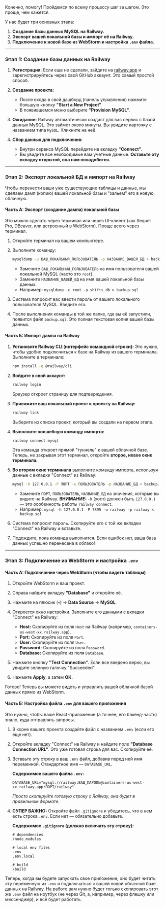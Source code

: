 Конечно, помогу! Пройдемся по всему процессу шаг за шагом. Это проще, чем кажется.

У нас будет три основных этапа:
1.  **Создание базы данных MySQL на Railway.**
2.  **Экспорт вашей локальной базы и импорт её на Railway.**
3.  **Подключение к новой базе из WebStorm и настройка `.env` файла.**

---

### Этап 1: Создание базы данных на Railway

1.  **Регистрация:** Если еще не сделали, зайдите на [railway.app](https://railway.app/) и зарегистрируйтесь через свой GitHub аккаунт. Это самый простой способ.

2.  **Создание проекта:**
    *   После входа в свой дашборд (панель управления) нажмите большую кнопку **"Start a New Project"**.
    *   В появившемся меню выберите **"Provision MySQL"**.



3.  **Ожидание:** Railway автоматически создаст для вас сервис с базой данных MySQL. Это займет около минуты. Вы увидите карточку с названием типа `MySQL`. Кликните на неё.

4.  **Сбор данных для подключения:**
    *   Внутри сервиса MySQL перейдите на вкладку **"Connect"**.
    *   Вы увидите все необходимые вам учетные данные. **Оставьте эту вкладку открытой, она нам понадобится.**



---

### Этап 2: Экспорт локальной БД и импорт на Railway

Чтобы перенести ваши уже существующие таблицы и данные, мы сделаем дамп (копию) вашей локальной базы и "зальем" его в новую, облачную.

#### Часть А: Экспорт (создание дампа) локальной базы

Это можно сделать через терминал или через UI-клиент (как Sequel Pro, DBeaver, или встроенный в WebStorm). Проще всего через терминал.

1.  Откройте терминал на вашем компьютере.
2.  Выполните команду:
    ```bash
    mysqldump -u ВАШ_ЛОКАЛЬНЫЙ_ПОЛЬЗОВАТЕЛЬ -p НАЗВАНИЕ_ВАШЕЙ_БД > backup.sql
    ```
    *   Замените `ВАШ_ЛОКАЛЬНЫЙ_ПОЛЬЗОВАТЕЛЬ` на имя пользователя вашей локальной MySQL (часто это `root`).
    *   Замените `НАЗВАНИЕ_ВАШЕЙ_БД` на имя вашей локальной базы данных.
    *   Например: `mysqldump -u root -p shifts_db > backup.sql`

3.  Система попросит вас ввести пароль от вашего локального пользователя MySQL. Введите его.

4.  После выполнения команды в той же папке, где вы её запустили, появится файл `backup.sql`. Это полная текстовая копия вашей базы данных.

#### Часть Б: Импорт дампа на Railway

1.  **Установите Railway CLI (интерфейс командной строки):** Это нужно, чтобы удобно подключиться к базе на Railway из вашего терминала. Выполните в терминале:
    ```bash
    npm install -g @railway/cli
    ```

2.  **Войдите в свой аккаунт:**
    ```bash
    railway login
    ```
    Браузер откроет страницу для подтверждения.

3.  **Привяжите ваш локальный проект к проекту на Railway:**
    ```bash
    railway link
    ```
    Выберите из списка проект, который вы создали на первом этапе.

4.  **Выполните волшебную команду импорта:**
    ```bash
    railway connect mysql
    ```
    Эта команда откроет прямой "туннель" к вашей облачной базе. Теперь, не закрывая этот терминал, откройте **второе, новое окно терминала**.

5.  **Во втором окне терминала** выполните команду импорта, используя данные с вкладки "Connect" из Railway:
    ```bash
    mysql -h 127.0.0.1 -P ПОРТ -u ПОЛЬЗОВАТЕЛЬ -p НАЗВАНИЕ_БД < backup.sql
    ```
    *   Замените `ПОРТ`, `ПОЛЬЗОВАТЕЛЬ`, `НАЗВАНИЕ_БД` на значения, которые вы видите на Railway. **ВНИМАНИЕ:** `-h` (хост) должен быть `127.0.0.1` — это особенность работы `railway connect`.
    *   Например: `mysql -h 127.0.0.1 -P 7895 -u railway -p railway < backup.sql`

6.  Система попросит пароль. Скопируйте его с той же вкладки "Connect" на Railway и вставьте.

7.  Подождите, пока команда выполнится. Если ошибок нет, ваша база данных успешно перенесена в облако!

---

### Этап 3: Подключение из WebStorm и настройка `.env`

#### Часть А: Подключение через WebStorm (чтобы видеть таблицы)

1.  Откройте WebStorm и ваш проект.
2.  Справа найдите вкладку **"Database"** и откройте её.
3.  Нажмите на плюсик (`+`) -> **Data Source** -> **MySQL**.



4.  Откроется окно настройки. Заполните его данными с вкладки "Connect" на Railway:
    *   **Host:** Скопируйте из поля `Host` на Railway (например, `containers-us-west-xx.railway.app`).
    *   **Port:** Скопируйте из поля `Port`.
    *   **User:** Скопируйте из поля `User`.
    *   **Password:** Скопируйте из поля `Password`.
    *   **Database:** Скопируйте из поля `Database`.



5.  Нажмите кнопку **"Test Connection"**. Если все введено верно, вы увидите зеленую галочку "Succeeded".
6.  Нажмите **Apply**, а затем **OK**.

Готово! Теперь вы можете видеть и управлять вашей облачной базой данных прямо из WebStorm.

#### Часть Б: Настройка файла `.env` для вашего приложения

Это нужно, чтобы ваше React-приложение (а точнее, его бэкенд-часть) знало, куда отправлять запросы.

1.  В корне вашего проекта создайте файл с названием `.env` (если его еще нет).

2.  Откройте вкладку "Connect" на Railway и найдите поле **"Database Connection URL"**. Это уже готовая строка для вас. Скопируйте её.

3.  Вставьте эту строку в ваш `.env` файл, добавив перед ней имя переменной. Стандартное имя — `DATABASE_URL`.

    **Содержимое вашего файла `.env`:**
    ```env
    DATABASE_URL="mysql://railway:ВАШ_ПАРОЛЬ@containers-us-west-xx.railway.app:ПОРТ/railway"
    ```
    *Просто скопируйте готовую строку с Railway, она будет в правильном формате.*

4.  **СУПЕР ВАЖНО:** Откройте файл `.gitignore` и убедитесь, что в нем есть строка `.env`. Если нет — обязательно добавьте.

    **Содержимое `.gitignore` (должно включать эту строку):**
    ```
    # dependencies
    /node_modules

    # local env files
    .env
    .env.local

    # build
    /build
    ```

Теперь, когда вы будете запускать свое приложение, оно будет читать эту переменную из `.env` и подключаться к вашей новой облачной базе данных на Railway. На работе вам нужно будет только скопировать этот же `.env` файл на ноутбук (не через Git, а, например, через флешку или мессенджер), и всё будет работать.